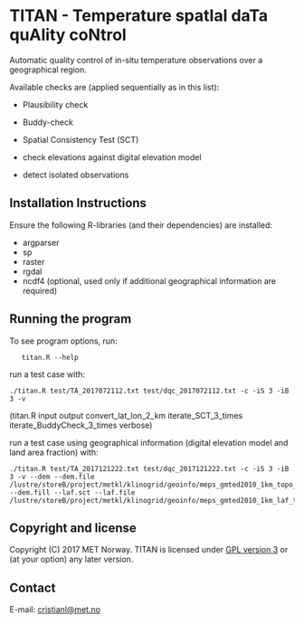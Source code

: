 # TITAN - Temperature spatIal daTa quAlity coNtrol

Automatic quality control of in-situ temperature observations over a geographical region.

Available checks are (applied sequentially as in this list):

* Plausibility check

* Buddy-check

* Spatial Consistency Test (SCT)

* check elevations against digital elevation model

* detect isolated observations


Installation Instructions
-------------------------
Ensure the following R-libraries (and their dependencies) are installed:

   * argparser
   * sp
   * raster
   * rgdal
   * ncdf4 (optional, used only if additional geographical information are required)


Running the program
-------------------
To see program options, run:

```
   titan.R --help
```

run a test case with:

```
./titan.R test/TA_2017072112.txt test/dqc_2017072112.txt -c -iS 3 -iB 3 -v
```

(titan.R input output convert_lat_lon_2_km iterate_SCT_3_times iterate_BuddyCheck_3_times verbose)

run a test case using geographical information (digital elevation model and land area fraction) with:

```
./titan.R test/TA_2017121222.txt test/dqc_2017121222.txt -c -iS 3 -iB 3 -v --dem --dem.file /lustre/storeB/project/metkl/klinogrid/geoinfo/meps_gmted2010_1km_topo_topdown.nc --dem.fill --laf.sct --laf.file /lustre/storeB/project/metkl/klinogrid/geoinfo/meps_gmted2010_1km_laf_topdown.nc
```

Copyright and license
---------------------
Copyright (C) 2017 MET Norway. TITAN is licensed under [GPL
version 3](https://github.com/metno/TITAN/blob/master/LICENSE) or (at
your option) any later version.

Contact
-------
E-mail: cristianl@met.no

